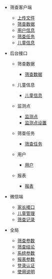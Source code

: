 - 筛查客户端
    - [上传文件](/筛查客户端/上传文件.md)
    - [筛查数据](/筛查客户端/筛查数据.md)
    - [用户信息](/筛查客户端/用户信息.md)
    - [筛查任务](/筛查客户端/筛查任务.md)
    - [儿童信息](/筛查客户端/儿童信息.md)

- 后台接口
    - 筛查数据
        - [筛查数据](/业务后台/筛查数据/筛查数据.md)
        
    - 儿童信息
        - [儿童信息](/业务后台/儿童信息/儿童信息.md)
        
    - 监测点
        - [监测点](/业务后台/监测点/监测点.md)
        - [监测点设置](/业务后台/监测点/监测点设置.md)

    - 筛查任务
        - [筛查任务](/业务后台/筛查任务/筛查任务.md)
        
    - 用户
        - [用户](/业务后台/用户/用户.md)
    - 报表
        - [报表](/业务后台/报表/报表.md)

- 微信端
    - [家长接口](/微信端/家长接口.md)
    - [儿童管理](/微信端/儿童管理.md)
    - [筛查记录](/微信端/筛查记录.md)

- 全局
    - [筛查参数](/全局/筛查参数.md)
    - [筛查结论](/全局/筛查结论.md)
    - [系统参数](/全局/系统参数.md)
    - [报表参数](/全局/报表参数.md)
    - [登录认证](/全局/登录认证.md)
    - [使用说明](/全局/使用说明.md)
